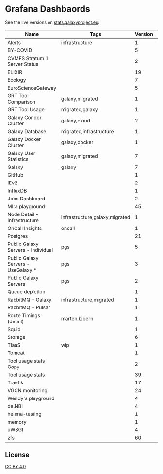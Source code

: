 # Grafana Dashbaords
See the live versions on [stats.galaxyproject.eu](https://stats.galaxyproject.eu):

<!---dashboards-->
Name | Tags | Version | Live | JSON
---- | ---- | ------- | ---- | ----
Alerts | infrastructure | 1 | [Live](https://stats.galaxyproject.eu/d/000000052) | [File](./Alerts.json)
BY-COVID |  | 5 | [Live](https://stats.galaxyproject.eu/d/G09PBrEVz) | [File](./BY-COVID.json)
CVMFS Stratum 1 Server Status |  | 2 | [Live](https://stats.galaxyproject.eu/d/XtcPRpImz) | [File](./CVMFS%20Stratum%201%20Server%20Status.json)
ELIXIR |  | 19 | [Live](https://stats.galaxyproject.eu/d/xxeOsZiVz) | [File](./ELIXIR.json)
Ecology |  | 7 | [Live](https://stats.galaxyproject.eu/d/U5vwgGGVz) | [File](./Ecology.json)
EuroScienceGateway |  | 5 | [Live](https://stats.galaxyproject.eu/d/Pf42RxOVk) | [File](./EuroScienceGateway.json)
GRT Tool Comparison | galaxy,migrated | 1 | [Live](https://stats.galaxyproject.eu/d/kSDduH5Zi) | [File](./GRT%20Tool%20Comparison.json)
GRT Tool Usage | migrated,galaxy | 1 | [Live](https://stats.galaxyproject.eu/d/SDduH5Zik) | [File](./GRT%20Tool%20Usage.json)
Galaxy Condor Cluster | galaxy,cloud | 2 | [Live](https://stats.galaxyproject.eu/d/000000021) | [File](./Galaxy%20Condor%20Cluster.json)
Galaxy Database | migrated,infrastructure | 1 | [Live](https://stats.galaxyproject.eu/d/000000019) | [File](./Galaxy%20Database.json)
Galaxy Docker Cluster | galaxy,docker | 1 | [Live](https://stats.galaxyproject.eu/d/000000024) | [File](./Galaxy%20Docker%20Cluster.json)
Galaxy User Statistics | galaxy,migrated | 7 | [Live](https://stats.galaxyproject.eu/d/000000012) | [File](./Galaxy%20User%20Statistics.json)
Galaxy | galaxy | 7 | [Live](https://stats.galaxyproject.eu/d/000000004) | [File](./Galaxy.json)
GitHub |  | 1 | [Live](https://stats.galaxyproject.eu/d/Wb1wN7dZz) | [File](./GitHub.json)
IEv2 |  | 2 | [Live](https://stats.galaxyproject.eu/d/GfPTTlhWz) | [File](./IEv2.json)
InfluxDB |  | 1 | [Live](https://stats.galaxyproject.eu/d/000000011) | [File](./InfluxDB.json)
Jobs Dashboard |  | 2 | [Live](https://stats.galaxyproject.eu/d/000000034) | [File](./Jobs%20Dashboard.json)
MIra playground |  | 45 | [Live](https://stats.galaxyproject.eu/d/N9O36HWVk) | [File](./MIra%20playground.json)
Node Detail - Infrastructure | infrastructure,galaxy,migrated | 1 | [Live](https://stats.galaxyproject.eu/d/000000023) | [File](./Node%20Detail%20-%20Infrastructure.json)
OnCall Insights | oncall | 1 | [Live](https://stats.galaxyproject.eu/d/cdvlj8qs787pca) | [File](./OnCall%20Insights.json)
Postgres |  | 21 | [Live](https://stats.galaxyproject.eu/d/t-hx7NfIk) | [File](./Postgres.json)
Public Galaxy Servers - Individual | pgs | 5 | [Live](https://stats.galaxyproject.eu/d/000000022) | [File](./Public%20Galaxy%20Servers%20-%20Individual.json)
Public Galaxy Servers - UseGalaxy.* | pgs | 3 | [Live](https://stats.galaxyproject.eu/d/nW8PuvMZk) | [File](./Public%20Galaxy%20Servers%20-%20UseGalaxy.*.json)
Public Galaxy Servers | pgs | 2 | [Live](https://stats.galaxyproject.eu/d/000000020) | [File](./Public%20Galaxy%20Servers.json)
Queue depletion |  | 1 | [Live](https://stats.galaxyproject.eu/d/X735azMWk) | [File](./Queue%20depletion.json)
RabbitMQ - Galaxy | infrastructure,migrated | 1 | [Live](https://stats.galaxyproject.eu/d/gwQTkRNiz) | [File](./RabbitMQ%20-%20Galaxy.json)
RabbitMQ - Pulsar |  | 1 | [Live](https://stats.galaxyproject.eu/d/000000030) | [File](./RabbitMQ%20-%20Pulsar.json)
Route Timings (detail) | marten,bjoern | 1 | [Live](https://stats.galaxyproject.eu/d/PVN8IiNmk) | [File](./Route%20Timings%20(detail).json)
Squid |  | 1 | [Live](https://stats.galaxyproject.eu/d/AbGoj5Iik) | [File](./Squid.json)
Storage |  | 6 | [Live](https://stats.galaxyproject.eu/d/uNbBNv04k) | [File](./Storage.json)
TIaaS | wip | 1 | [Live](https://stats.galaxyproject.eu/d/7hY6kQfiz) | [File](./TIaaS.json)
Tomcat |  | 1 | [Live](https://stats.galaxyproject.eu/d/000000058) | [File](./Tomcat.json)
Tool usage stats Copy |  | 2 | [Live](https://stats.galaxyproject.eu/d/6rsDAVfSk) | [File](./Tool%20usage%20stats%20Copy.json)
Tool usage stats |  | 39 | [Live](https://stats.galaxyproject.eu/d/DYDPhX-Sk) | [File](./Tool%20usage%20stats.json)
Traefik |  | 17 | [Live](https://stats.galaxyproject.eu/d/l2U_DcASz) | [File](./Traefik.json)
VGCN monitoring |  | 24 | [Live](https://stats.galaxyproject.eu/d/Zn2z0NYVk) | [File](./VGCN%20monitoring.json)
Wendy's playground |  | 4 | [Live](https://stats.galaxyproject.eu/d/vdBNXqVIz) | [File](./Wendy's%20playground.json)
de.NBI |  | 4 | [Live](https://stats.galaxyproject.eu/d/tykawvlSz) | [File](./de.NBI.json)
helena-testing |  | 1 | [Live](https://stats.galaxyproject.eu/d/IHFHo23iz) | [File](./helena-testing.json)
memory |  | 1 | [Live](https://stats.galaxyproject.eu/d/S03osH7Wz) | [File](./memory.json)
uWSGI |  | 4 | [Live](https://stats.galaxyproject.eu/d/DImgCuRMz) | [File](./uWSGI.json)
zfs |  | 60 | [Live](https://stats.galaxyproject.eu/d/IUk_uK04z) | [File](./zfs.json)
<!---dashboards-->

## License

[CC BY 4.0](https://creativecommons.org/licenses/by/4.0/)
